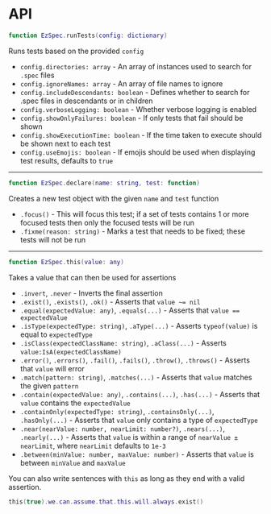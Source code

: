 # API

```lua
function EzSpec.runTests(config: dictionary)
```
Runs tests based on the provided `config`

* `config.directories: array` - An array of instances used to search for `.spec` files
* `config.ignoreNames: array` - An array of file names to ignore
* `config.includeDescendants: boolean` - Defines whether to search for .spec files in descendants or in children
* `config.verboseLogging: boolean` - Whether verbose logging is enabled
* `config.showOnlyFailures: boolean` - If only tests that fail should be shown
* `config.showExecutionTime: boolean` - If the time taken to execute should be shown next to each test
* `config.useEmojis: boolean` - If emojis should be used when displaying test results, defaults to `true`

---

```lua
function EzSpec.declare(name: string, test: function)
```
Creates a new test object with the given `name` and `test` function

* `.focus()` - This will focus this test; if a set of tests contains 1 or more focused tests then only the focused tests will be run
* `.fixme(reason: string)` - Marks a test that needs to be fixed; these tests will not be run

---

```lua
function EzSpec.this(value: any)
```
Takes a value that can then be used for assertions

* `.invert`, `.never` - Inverts the final assertion
* `.exist()`, `.exists()`, `.ok()` - Asserts that `value ~= nil`
* `.equal(expectedValue: any)`, `.equals(...)` - Asserts that `value == expectedValue`
* `.isType(expectedType: string)`, `.aType(...)` - Asserts `typeof(value)` is equal to `expectedType`
* `.isClass(expectedClassName: string)`, `.aClass(...)` - Asserts `value:IsA(expectedClassName)`
* `.error()`, `.errors()`, `.fail()`, `.fails()`, `.throw()`, `.throws()` - Asserts that `value` will error
* `.match(pattern: string)`, `.matches(...)` - Asserts that `value` matches the given `pattern`
* `.contain(expectedValue: any)`, `.contains(...)`, `.has(...)` - Asserts that `value` contains the `expectedValue`
* `.containOnly(expectedType: string)`, `.containsOnly(...)`, `.hasOnly(...)` - Asserts that `value` only contains a type of `expectedType`
* `.near(nearValue: number, nearLimit: number?)`, `.nears(...)`, `.nearly(...)` - Asserts that `value` is within a range of `nearValue ± nearLimit`, where `nearLimit` defaults to `1e-3`
* `.between(minValue: number, maxValue: number)` - Asserts that `value` is between `minValue` and `maxValue`

You can also write sentences with `this` as long as they end with a valid assertion.
```lua
this(true).we.can.assume.that.this.will.always.exist()
```